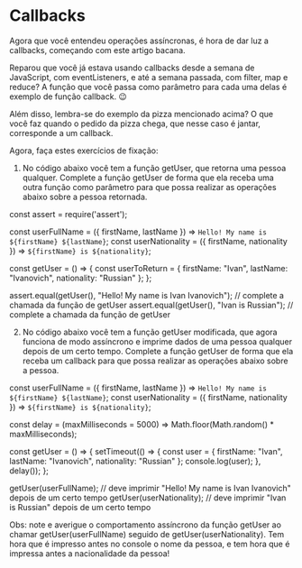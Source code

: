 # Callbacks
Agora que você entendeu operações assíncronas, é hora de dar luz a callbacks, começando com este artigo bacana.

Reparou que você já estava usando callbacks desde a semana de JavaScript, com eventListeners, e até a semana passada, com filter, map e reduce? A função que você passa como parâmetro para cada uma delas é exemplo de função callback. 😉

Além disso, lembra-se do exemplo da pizza mencionado acima? O que você faz quando o pedido da pizza chega, que nesse caso é jantar, corresponde a um callback.

Agora, faça estes exercícios de fixação:

1. No código abaixo você tem a função getUser, que retorna uma pessoa qualquer. Complete a função getUser de forma que ela receba uma outra função como parâmetro para que possa realizar as operações abaixo sobre a pessoa retornada.

const assert = require('assert');

const userFullName = ({ firstName, lastName }) => `Hello! My name is ${firstName} ${lastName}`;
const userNationality = ({ firstName, nationality }) => `${firstName} is ${nationality}`;

const getUser = () => {
  const userToReturn = {
    firstName: "Ivan",
    lastName: "Ivanovich",
    nationality: "Russian"
  };
};

assert.equal(getUser(), "Hello! My name is Ivan Ivanovich"); // complete a chamada da função de getUser
assert.equal(getUser(), "Ivan is Russian"); // complete a chamada da função de getUser

2. No código abaixo você tem a função getUser modificada, que agora funciona de modo assíncrono e imprime dados de uma pessoa qualquer depois de um certo tempo. Complete a função getUser de forma que ela receba um callback para que possa realizar as operações abaixo sobre a pessoa.

const userFullName = ({ firstName, lastName }) => `Hello! My name is ${firstName} ${lastName}`;
const userNationality = ({ firstName, nationality }) => `${firstName} is ${nationality}`;

const delay = (maxMilliseconds = 5000) => Math.floor(Math.random() * maxMilliseconds);

const getUser = () => {
  setTimeout(() => {
    const user = {
      firstName: "Ivan",
      lastName: "Ivanovich",
      nationality: "Russian"
    };
    console.log(user);
  }, delay());
};

getUser(userFullName); // deve imprimir "Hello! My name is Ivan Ivanovich" depois de um certo tempo
getUser(userNationality); // deve imprimir "Ivan is Russian" depois de um certo tempo

Obs: note e averigue o comportamento assíncrono da função getUser ao chamar getUser(userFullName) seguido de getUser(userNationality). Tem hora que é impresso antes no console o nome da pessoa, e tem hora que é impressa antes a nacionalidade da pessoa!